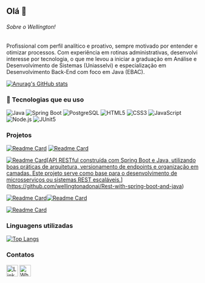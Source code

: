 ## Olá 👋


###### Sobre o Wellington!
Profissional com perfil analítico e proativo, sempre motivado por entender e otimizar processos. Com experiência em rotinas administrativas, desenvolvi interesse por tecnologia, o que me levou a iniciar a graduação em Análise e Desenvolvimento de Sistemas (Uniasselvi) e especialização em Desenvolvimento Back-End com foco em Java (EBAC).




[![Anurag's GitHub stats](https://github-readme-stats.vercel.app/api?username=wellingtonadonai&show_icons=true&theme=dark)](https://github.com/wellingtonadonai?tab=repositories)

### 🚀 Tecnologias que eu uso

![Java](https://img.shields.io/badge/Java-ED8B00?style=for-the-badge&logo=java&logoColor=white)
![Spring Boot](https://img.shields.io/badge/Spring_Boot-6DB33F?style=for-the-badge&logo=spring-boot&logoColor=white)
![PostgreSQL](https://img.shields.io/badge/PostgreSQL-316192?style=for-the-badge&logo=postgresql&logoColor=white)
![HTML5](https://img.shields.io/badge/HTML5-E34F26?style=for-the-badge&logo=html5&logoColor=white)
![CSS3](https://img.shields.io/badge/CSS3-1572B6?style=for-the-badge&logo=css3&logoColor=white)
![JavaScript](https://img.shields.io/badge/JavaScript-F7DF1E?style=for-the-badge&logo=javascript&logoColor=black)
![Node.js](https://img.shields.io/badge/Node.js-339933?style=for-the-badge&logo=node.js&logoColor=white)
![JUnit5](https://img.shields.io/badge/JUnit5-25A162?style=for-the-badge&logo=java&logoColor=white)

### Projetos

[![Readme Card](https://github-readme-stats.vercel.app/api/pin/?username=wellingtonadonai&repo=dscatalogSpring&theme=dark)](https://github.com/wellingtonadonai/dscatalogSpring) [![Readme Card](https://github-readme-stats.vercel.app/api/pin/?username=wellingtonadonai&repo=projetoDsList&theme=dark)](https://github.com/wellingtonadonai/projetoDsList)



[![Readme Card](https://github-readme-stats.vercel.app/api/pin/?username=wellingtonadonai&repo=SimulacaodeContaBancaria-Java&theme=dark)](https://github.com/wellingtonadonai/SimulacaodeContaBancaria-Java)[[API RESTful construída com Spring Boot e Java, utilizando boas práticas de arquitetura, versionamento de endpoints e organização em camadas. Este projeto serve como base para o desenvolvimento de microsserviços ou sistemas REST escaláveis.](https://github-readme-stats.vercel.app/api/pin/?username=wellingtonadonai&repo=Rest-with-spring-boot-and-java&theme=dark)](https://github.com/wellingtonadonai/Rest-with-spring-boot-and-java)



[![Readme Card](https://github-readme-stats.vercel.app/api/pin/?username=wellingtonadonai&repo=Jogo-Ping-Pong&theme=dark)](https://github.com/wellingtonadonai/Jogo-Ping-Pong)[![Readme Card](https://github-readme-stats.vercel.app/api/pin/?username=wellingtonadonai&repo=SistemadeValidacao-ProcessoSeletivo&theme=dark)](https://github.com/wellingtonadonai/SistemadeValidacao-ProcessoSeletivo)


[![Readme Card](https://github-readme-stats.vercel.app/api/pin/?username=wellingtonadonai&repo=pedra-papel-tesoura&theme=dark)](https://github.com/wellingtonadonai/pedra-papel-tesoura)




### Linguagens utilizadas

[![Top Langs](https://github-readme-stats.vercel.app/api/top-langs/?username=wellingtonadonai&layout=compact)](https://github.com/anuraghazra/github-readme-stats)

### Contatos

[<img src='https://img.shields.io/badge/LinkedIn-0077B5?style=for-the-badge&logo=linkedin&logoColor=white' alt='Linkedin' height='30'>](https://www.linkedin.com/in/wellingtonoliveira-dev/)  [<img src='https://img.shields.io/badge/Whatsapp-25D366?style=for-the-badge&logo=whatsapp&logoColor=white' alt='Whatsapp' height='30'>](https://wa.me/5517992845056)



